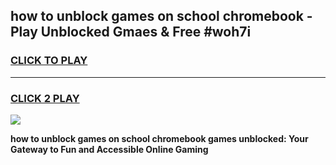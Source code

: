 
## how to unblock games on school chromebook - Play Unblocked Gmaes & Free #woh7i
<h3>
<a href="https://premium.freeplayer.one?title=how_to_unblock_games_on_school_chromebook&ref=01M">CLICK TO PLAY</a></h3>
<hr>

<h3>
<a href="https://premium.freeplayer.one?title=how_to_unblock_games_on_school_chromebook&ref=01M">CLICK 2 PLAY</a>
  
</h3>

<a href="https://premium.freeplayer.one?title=how_to_unblock_games_on_school_chromebook&ref=01M"><img src="https://clearcache.store/games.png"></a>


**how to unblock games on school chromebook games unblocked: Your Gateway to Fun and Accessible Online Gaming**
